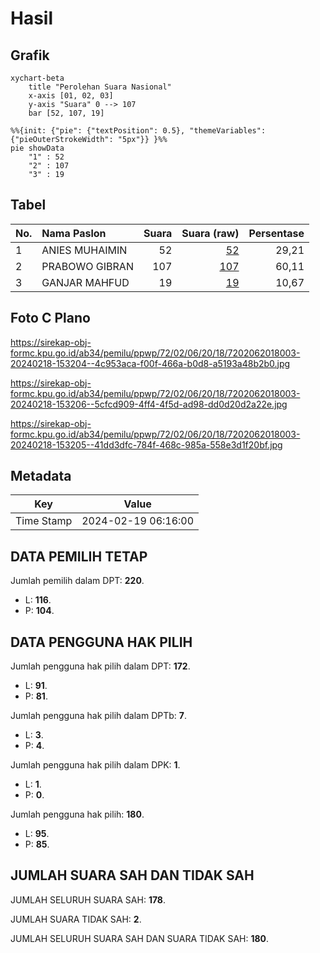 # Hasil

## Grafik

```mermaid
xychart-beta
    title "Perolehan Suara Nasional"
    x-axis [01, 02, 03]
    y-axis "Suara" 0 --> 107
    bar [52, 107, 19]
```

```mermaid
%%{init: {"pie": {"textPosition": 0.5}, "themeVariables": {"pieOuterStrokeWidth": "5px"}} }%%
pie showData
    "1" : 52
    "2" : 107
    "3" : 19
```

## Tabel

| No. | Nama Paslon    | Suara | Suara (raw) | Persentase |
|:--- |:-------------- | -----:| -----------:| ----------:|
| 1   | ANIES MUHAIMIN | 52    | [52][p-1]   | 29,21      |
| 2   | PRABOWO GIBRAN | 107   | [107][p-2]  | 60,11      |
| 3   | GANJAR MAHFUD  | 19    | [19][p-3]   | 10,67      |


[p-1]: https://github.com/gigit-pemilu/pemilu-2024/blob/main/pilpres/hitung-suara/sub/72-sulawesi-tengah/sub/02-poso/sub/06-pamona-selatan/sub/2018-mayasari/sub/003-tps/sub/paslon-1.txt
[p-2]: https://github.com/gigit-pemilu/pemilu-2024/blob/main/pilpres/hitung-suara/sub/72-sulawesi-tengah/sub/02-poso/sub/06-pamona-selatan/sub/2018-mayasari/sub/003-tps/sub/paslon-2.txt
[p-3]: https://github.com/gigit-pemilu/pemilu-2024/blob/main/pilpres/hitung-suara/sub/72-sulawesi-tengah/sub/02-poso/sub/06-pamona-selatan/sub/2018-mayasari/sub/003-tps/sub/paslon-3.txt

## Foto C Plano

https://sirekap-obj-formc.kpu.go.id/ab34/pemilu/ppwp/72/02/06/20/18/7202062018003-20240218-153204--4c953aca-f00f-466a-b0d8-a5193a48b2b0.jpg

https://sirekap-obj-formc.kpu.go.id/ab34/pemilu/ppwp/72/02/06/20/18/7202062018003-20240218-153206--5cfcd909-4ff4-4f5d-ad98-dd0d20d2a22e.jpg

https://sirekap-obj-formc.kpu.go.id/ab34/pemilu/ppwp/72/02/06/20/18/7202062018003-20240218-153205--41dd3dfc-784f-468c-985a-558e3d1f20bf.jpg


## Metadata

| Key        | Value               |
| ---------- | ------------------- |
| Time Stamp | 2024-02-19 06:16:00 |


## DATA PEMILIH TETAP

Jumlah pemilih dalam DPT: **220**.
 * L: **116**.
 * P: **104**.

## DATA PENGGUNA HAK PILIH

Jumlah pengguna hak pilih dalam DPT: **172**.
 * L: **91**.
 * P: **81**.

Jumlah pengguna hak pilih dalam DPTb: **7**.
 * L: **3**.
 * P: **4**.

Jumlah pengguna hak pilih dalam DPK: **1**.
 * L: **1**.
 * P: **0**.

Jumlah pengguna hak pilih: **180**.
 * L: **95**.
 * P: **85**.

## JUMLAH SUARA SAH DAN TIDAK SAH

JUMLAH SELURUH SUARA SAH: **178**.

JUMLAH SUARA TIDAK SAH: **2**.

JUMLAH SELURUH SUARA SAH DAN SUARA TIDAK SAH: **180**.


